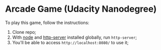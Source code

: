 Arcade Game (Udacity Nanodegree)
===============================

To play this game, follow the instructions:

1. Clone repo;
2. With [node](https://nodejs.org/en/) and [http-server](https://www.npmjs.com/package/http-server) installed globally, run `http-server`;
4. You'll be able to access `http://localhost:8080/` to use it;